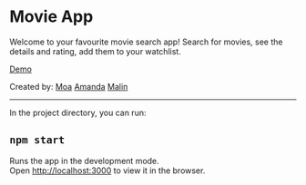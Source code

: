 # Movie App
Welcome to your favourite movie search app!
Search for movies, see the details and rating, add them to your watchlist.

[Demo]()

Created by:
[Moa](https://github.com/stonetwix/) 
[Amanda](https://github.com/amandasamuelsson) 
[Malin](https://github.com/msmalinosterberg)


---- 

In the project directory, you can run:

## `npm start`

Runs the app in the development mode.\
Open [http://localhost:3000](http://localhost:3000) to view it in the browser.




